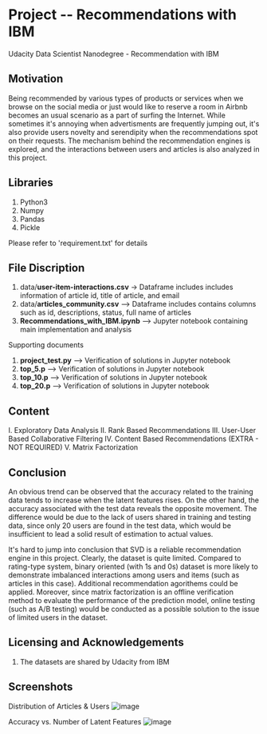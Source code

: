 
# Project -- Recommendations with IBM
Udacity Data Scientist Nanodegree - Recommendation with IBM

## Motivation

Being recommended by various types of products or services when we browse on the social media or just would like to reserve a room in Airbnb becomes an usual scenario as a part of surfing the Internet. While sometimes it's annoying when advertisments are frequently jumping out, it's also provide users novelty and serendipity when the recommendations spot on their requests. The mechanism behind the recommendation engines is explored, and the interactions between users and articles is also analyzed in this project.


## Libraries

1. Python3
2. Numpy
3. Pandas
4. Pickle

Please refer to 'requirement.txt' for details

## File Discription

1. data/**user-item-interactions.csv** -> Dataframe includes includes information of article id, title of article, and email
2. data/**articles_community.csv** --> Dataframe includes contains columns such as id, descriptions, status, full name of articles
3. **Recommendations_with_IBM.ipynb** --> Jupyter notebook containing main implementation and analysis

Supporting documents
1. **project_test.py** --> Verification of solutions in Jupyter notebook
2. **top_5.p** --> Verification of solutions in Jupyter notebook
3. **top_10.p** --> Verification of solutions in Jupyter notebook
4. **top_20.p** --> Verification of solutions in Jupyter notebook

## Content

I. Exploratory Data Analysis
II. Rank Based Recommendations
III. User-User Based Collaborative Filtering
IV. Content Based Recommendations (EXTRA - NOT REQUIRED)
V. Matrix Factorization

## Conclusion

An obvious trend can be observed that the accuracy related to the training data tends to increase when the latent features rises. On the other hand, the accuracy associated with the test data reveals the opposite movement. The difference would be due to the lack of users shared in training and testing data, since only 20 users are found in the test data, which would be insufficient to lead a solid result of estimation to actual values.

It's hard to jump into conclusion that SVD is a reliable recommendation engine in this project. Clearly, the dataset is quite limited. Compared to rating-type system, binary oriented (with 1s and 0s) dataset is more likely to demonstrate imbalanced interactions among users and items (such as articles in this case). Additional recommendation agorithems could be applied. Moreover, since matrix factorization is an offline verification method to evaluate the performance of the prediction model, online testing (such as A/B testing) would be conducted as a possible solution to the issue of limited users in the dataset.

## Licensing and Acknowledgements
1. The datasets are shared by Udacity from IBM

## Screenshots

<Screenshot> Distribution of Articles & Users
![image](https://github.com/ezman1105/Data-Scientist----RecommendationsWithIBM/blob/471fcd555d1a476ee80ac97a53844a3a8468d59b/Images/Distribution%20of%20Article%20%26%20user.png)

<Screenshot> Accuracy vs. Number of Latent Features
![image](https://github.com/ezman1105/Data-Scientist----RecommendationsWithIBM/blob/471fcd555d1a476ee80ac97a53844a3a8468d59b/Images/Accuracy%20vs.%20Number%20of%20Latent%20Features.png)



